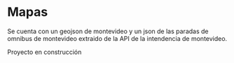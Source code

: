 # Mapas

Se cuenta con un geojson de montevideo y un json de las paradas de omnibus de montevideo extraido de la API de la intendencia de montevideo. 

Proyecto en construcción